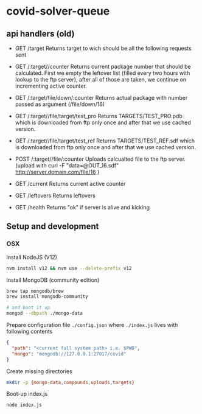 # covid-solver-queue
## api handlers (old)
- GET /target
  Returns target to wich should be all the following requests sent
  
- GET /:target//counter 
  Returns current package number that should be calculated. First we empty the leftover list (filled every two hours with lookup to the ftp server), after all of those are taken, we continue on incrementing active counter.
  

  
- GET /:target/file/down/:counter 
  Returns actual package with number passed as argument (/file/down/16)

- GET /:target//file/target/test_pro
  Returns TARGETS/TEST_PRO.pdb which is downloaded from ftp only once and after that we use cached version.
  
- GET /:target//file/target/test_ref
  Returns TARGETS/TEST_REF.sdf which is downloaded from ftp only once and after that we use cached version.
  
- POST /:target//file/:counter
  Uploads calcualted file to the ftp server. (upload with curl -F "data=@OUT_16.sdf" http://server.domain.com/file/16 )
  
- GET /current
  Returns current active counter
  
- GET /leftovers
  Returns leftovers
  
- GET /health
  Returns "ok" if server is alive and kicking


## Setup and development

### OSX

Install NodeJS (V12)
```bash
nvm install v12 && nvm use --delete-prefix v12
```
Install MongoDB (community edition)

```bash
brew tap mongodb/brew
brew install mongodb-community

# and boot it up
mongod --dbpath ./mongo-data
```

Prepare configuration file `./config.json` where `./index.js` lives with following contents
```json
{
  "path": "<current full system path> i.e. $PWD",
  "mongo": "mongodb://127.0.0.1:27017/covid"
}
```

Create missing directories

```bash
mkdir -p {mongo-data,compounds,uploads,targets}
```

Boot-up index.js
```
node index.js
```